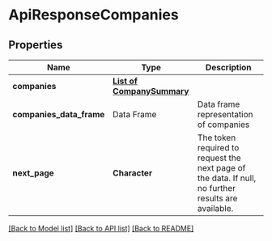 # ApiResponseCompanies

[//]: # (CLASS:IntrinioSDK::ApiResponseCompanies)

[//]: # (KIND:object)

## Properties

[//]: # (START_DEFINITION)

Name | Type | Description
------------ | ------------- | -------------
**companies** | [**List of CompanySummary**](CompanySummary.md) |  &nbsp;
**companies_data_frame** | Data Frame | Data frame representation of companies
**next_page** | **Character** | The token required to request the next page of the data. If null, no further results are available. &nbsp;

[//]: # (END_DEFINITION)


[//]: # (CONTAINED_CLASS:IntrinioSDK::CompanySummary)


[[Back to Model list]](../README.md#documentation-for-models) [[Back to API list]](../README.md#documentation-for-api-endpoints) [[Back to README]](../README.md)


